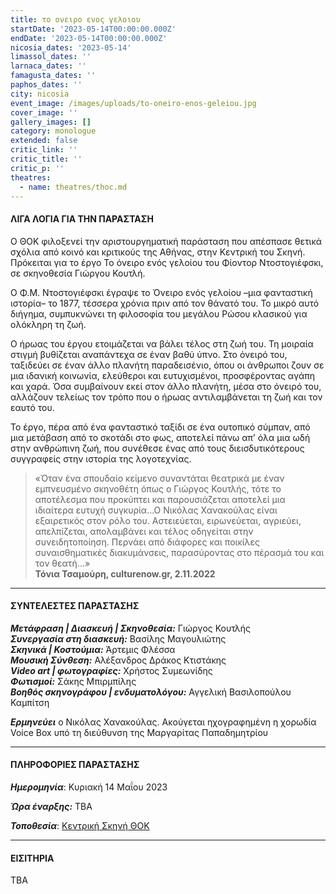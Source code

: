 ```yaml
---
title: το ονειρο ενος γελοιου
startDate: '2023-05-14T00:00:00.000Z'
endDate: '2023-05-14T00:00:00.000Z'
nicosia_dates: '2023-05-14'
limassol_dates: ''
larnaca_dates: ''
famagusta_dates: ''
paphos_dates: ''
city: nicosia
event_image: /images/uploads/to-oneiro-enos-geleiou.jpg
cover_image: ''
gallery_images: []
category: monologue
extended: false
critic_link: ''
critic_title: ''
critic_p: ''
theatres:
  - name: theatres/thoc.md
---
```


#### ΛΙΓΑ ΛΟΓΙΑ ΓΙΑ ΤΗΝ ΠΑΡΑΣΤΑΣΗ

Ο ΘΟΚ φιλοξενεί την αριστουργηματική παράσταση που απέσπασε θετικά σχόλια από κοινό και κριτικούς της Αθήνας, στην Κεντρική του Σκηνή. Πρόκειται για το έργο Το όνειρο ενός γελοίου του Φίοντορ Ντοστογιέφσκι, σε σκηνοθεσία Γιώργου Κουτλή.

Ο Φ.Μ. Ντοστογιέφσκι έγραψε το Όνειρο ενός γελοίου –μια φανταστική ιστορία– το 1877, τέσσερα χρόνια πριν από τον θάνατό του. Το μικρό αυτό διήγημα, συμπυκνώνει τη φιλοσοφία του μεγάλου Ρώσου κλασικού για ολόκληρη τη ζωή.

Ο ήρωας του έργου ετοιμάζεται να βάλει τέλος στη ζωή του. Τη μοιραία στιγμή βυθίζεται αναπάντεχα σε έναν βαθύ ύπνο. Στο όνειρό του, ταξιδεύει σε έναν άλλο πλανήτη παραδεισένιο, όπου οι άνθρωποι ζουν σε μια ιδανική κοινωνία, ελεύθεροι και ευτυχισμένοι, προσφέροντας αγάπη και χαρά. Όσα συμβαίνουν εκεί στον άλλο πλανήτη, μέσα στο όνειρό του, αλλάζουν τελείως τον τρόπο που ο ήρωας αντιλαμβάνεται τη ζωή και τον εαυτό του.

Το έργο, πέρα από ένα φανταστικό ταξίδι σε ένα ουτοπικό σύμπαν, από μια μετάβαση από το σκοτάδι στο φως, αποτελεί πάνω απ’ όλα μια ωδή στην ανθρώπινη ζωή, που συνέθεσε ένας από τους διεισδυτικότερους συγγραφείς στην ιστορία της λογοτεχνίας.

> «Όταν ένα σπουδαίο κείμενο συναντάται θεατρικά με έναν εμπνευσμένο σκηνοθέτη όπως ο Γιώργος Κουτλής, τότε το αποτέλεσμα που προκύπτει και παρουσιάζεται αποτελεί μια ιδιαίτερα ευτυχή συγκυρία...Ο Νικόλας Χανακούλας είναι εξαιρετικός στον ρόλο του. Αστειεύεται, ειρωνεύεται, αγριεύει, απελπίζεται, απολαμβάνει και τέλος οδηγείται στην συνειδητοποίηση. Περνάει από διάφορες και ποικίλες συναισθηματικές διακυμάνσεις, παρασύροντας στο πέρασμά του και τον θεατή...»\
> **Τόνια Τσαμούρη, culturenow.gr, 2.11.2022**

***

#### ΣΥΝΤΕΛΕΣΤΕΣ ΠΑΡΑΣΤΑΣΗΣ

***Μετάφραση | Διασκευή | Σκηνοθεσία:*** Γιώργος Κουτλής\
***Συνεργασία στη διασκευή:*** Βασίλης Μαγουλιώτης\
***Σκηνικά | Κοστούμια:*** Άρτεμις Φλέσσα\
***Μουσική Σύνθεση:*** Αλέξανδρος Δράκος Κτιστάκης\
***Video art | φωτογραφίες:*** Χρήστος Συμεωνίδης\
***Φωτισμοί:*** Σάκης Μπιρμπίλης\
***Βοηθός σκηνογράφου | ενδυματολόγου:*** Αγγελική Βασιλοπούλου Καμπίτση

***Ερμηνεύει*** ο Νικόλας Χανακούλας. Ακούγεται ηχογραφημένη η χορωδία Voice Box υπό τη διεύθυνση της Μαργαρίτας Παπαδημητρίου

***

#### ΠΛΗΡΟΦΟΡΙΕΣ ΠΑΡΑΣΤΑΣΗΣ

***Ημερομηνία***: Κυριακή 14 Μαΐου 2023

***Ώρα έναρξης:*** TBA

***Τοποθεσία***: [Κεντρική Σκηνή ΘΟΚ](?#map "")

***

#### ΕΙΣΙΤΗΡΙΑ

ΤΒΑ
